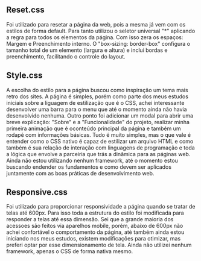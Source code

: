 ## Reset.css 
 
Foi utilizado para resetar a página da web, pois a mesma já vem com os estilos de forma default. Para tanto utilizou o seletor universal "*" aplicando a regra para todos os elementos da página. Com isso zera os espaços: Margem e Preenchimento interno. O "box-sizing: border-box" configura o tamanho total de um elemento (largura e altura) e inclui bordas e preenchimento, facilitando o controle do layout.

## Style.css
A escolha do estilo para a página buscou como inspiração um tema mais retro dos sites. A página é simples, porém como parte dos meus estudos iniciais sobre a liguagem de estilização que é o CSS, achei interessante desenvolver uma barra para o menu que até o momento ainda não havia desenvolvido nenhuma. Outro ponto foi adicionar um modal para abrir uma breve explicação: "Sobre" e a "Funcionalidade" do projeto, realizar minha primeira animação que é oconteúdo principal da página e também um rodapé com informações básicas. Tudo é muito simples, mas o que vale é entender como o CSS nativo é capaz de estilizar um arquivo HTML e como também é sua relação de interação com linguagens de programação e toda a lógica que envolve a parceiria que trás a dinâmica para as páginas web. Ainda não estou utilizando nenhum framework, até o momento estou buscando endender os fundamentos e como devem ser aplicados juntamente com as boas práticas de desenvolvimento web.

## Responsive.css

Foi utilizado para proporcionar responsividade a página quando se tratar de telas até 600px. Para isso toda a estrutura do estilo foi modificada para responder a telas até essa dimensão. Sei que a grande maioria dos acessoes são feitos via aparelhos mobile, porém, abaixo de 600px não achei confortável o comportamento da página, até também ainda estou iniciando nos meus estudos, existem modificações para otimizar, mas preferi optar por esse dimensionamento de tela. Ainda não utilizei nenhum framework, apenas o CSS de forma nativa mesmo.